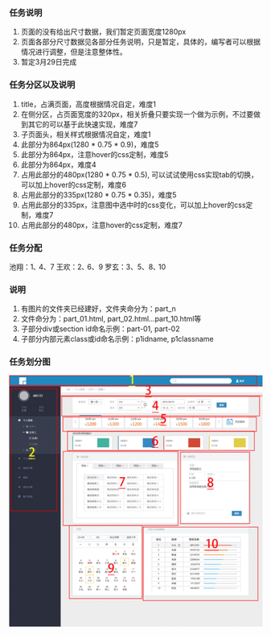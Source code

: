 ### 任务说明
1. 页面的没有给出尺寸数据，我们暂定页面宽度1280px
2. 页面各部分尺寸数据见各部分任务说明，只是暂定，具体的，编写者可以根据情况进行调整，但是注意整体性。
3. 暂定3月29日完成

### 任务分区以及说明
1. title，占满页面，高度根据情况自定，难度1
2. 在侧分区，占页面宽度的320px，相关折叠只要实现一个做为示例，不过要做到其它的可以基于此快速实现，难度7
3. 子页面头，相关样式根据情况自定，难度1
4. 此部分为864px(1280 * 0.75 * 0.9)，难度5
5. 此部分为864px，注意hover的css定制，难度5
6. 此部分为864px，难度4
7. 占用此部分的480px(1280 * 0.75 * 0.5), 可以试试使用css实现tab的切换，可以加上hover的css定制，难度6
8. 占用此部分的335px(1280 * 0.75 * 0.35)，难度5
9. 占用此部分的335px，注意图中选中时的css变化，可以加上hover的css定制，难度7
10. 占用此部分的480px，注意hover的css定制，难度7

### 任务分配
池翔：1､ 4、7
王欢：2､ 6、9
罗玄：3、5、8､ 10

### 说明
1. 有图片的文件夹已经建好，文件夹命分为：part_n
2. 文件命分为：part_01.html, part_02.html...part_10.html等
3. 子部分div或section id命名示例：part-01, part-02
4. 子部分内部元素class或id命名示例：p1idname, p1classname

### 任务划分图
![pic](./task.png)




